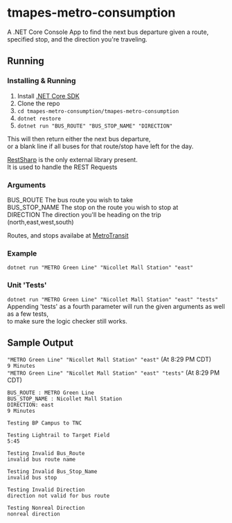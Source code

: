 # tmapes-metro-consumption
A .NET Core Console App to find the next bus departure given a route, specified stop, and the direction you're traveling.

## Running

### Installing & Running
1. Install [.NET Core SDK](https://www.microsoft.com/net/download)
2. Clone the repo
3. `cd tmapes-metro-consumption/tmapes-metro-consumption`
4. `dotnet restore`
5. `dotnet run "BUS_ROUTE" "BUS_STOP_NAME" "DIRECTION"`

This will then return either the next bus departure,  
or a blank line if all buses for that route/stop have left for the day.


[RestSharp](https://www.nuget.org/packages/RestSharp/) is the only external library present.  
It is used to handle the REST Requests

### Arguments
BUS_ROUTE The bus route you wish to take  
BUS_STOP_NAME The stop on the route you wish to stop at  
DIRECTION The direction you'll be heading on the trip (north,east,west,south)

Routes, and stops availabe at [MetroTransit](http://svc.metrotransit.org/)

### Example
`dotnet run "METRO Green Line" "Nicollet Mall Station" "east"`
### Unit 'Tests'
`dotnet run "METRO Green Line" "Nicollet Mall Station" "east" "tests"`  
Appending 'tests' as a fourth parameter will run the given arguments as well as a few tests,  
to make sure the logic checker still works.
  
## Sample Output
`"METRO Green Line" "Nicollet Mall Station" "east"` (At 8:29 PM CDT)  
`9 Minutes`  
`"METRO Green Line" "Nicollet Mall Station" "east" "tests"` (At 8:29 PM CDT)  
```Testing with arguments:  
BUS_ROUTE : METRO Green Line  
BUS_STOP_NAME : Nicollet Mall Station  
DIRECTION: east  
9 Minutes  
  
Testing BP Campus to TNC  
  
Testing Lightrail to Target Field  
5:45  

Testing Invalid Bus_Route  
invalid bus route name  

Testing Invalid Bus_Stop_Name  
invalid bus stop  

Testing Invalid Direction  
direction not valid for bus route  

Testing Nonreal Direction  
nonreal direction
```
